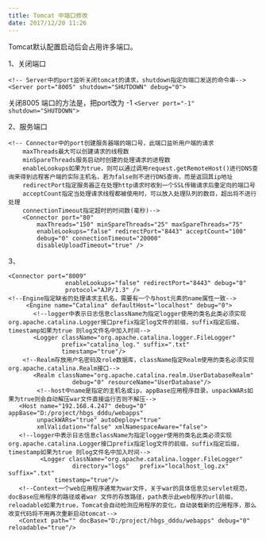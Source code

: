 ```yaml
---
title: Tomcat 中端口修改
date: 2017/12/20 11:26
---
```


Tomcat默认配置启动后会占用许多端口。

1、关闭端口
```
<!-- Server中的port监听关闭tomcat的请求，shutdown指定向端口发送的命令串-->  
<Server port="8005" shutdown="SHUTDOWN" debug="0"> 
```
关闭8005 端口的方法是，把port改为 -1 
```<Server port="-1" shutdown="SHUTDOWN">```

2、服务端口

```
<!-- Connector中的port创建服务器端的端口号，此端口监听用户端的请求  
    maxThreads最大可以创建请求的线程数  
    minSpareThreads服务启动时创建的处理请求的进程数  
    enableLookups如果为true，则可以通过调用request.getRemoteHost()进行DNS查询来得到远程客户端的实际主机名，若为false则不进行DNS查询，而是返回其ip地址  
    redirectPort指定服务器正在处理http请求时收到一个SSL传输请求后重定向的端口号  
    acceptCount指定当处理请求线程都被使用时，可以放入处理队列的数目，超出将不进行处理  
    connectionTimeout指定超时的时间数(毫秒)-->  
    <Connector port="80"  
        maxThreads="150" minSpareThreads="25" maxSpareThreads="75"  
        enableLookups="false" redirectPort="8443" acceptCount="100"  
        debug="0" connectionTimeout="20000"  
        disableUploadTimeout="true" /> 
```

3、

```
<Connector port="8009"  
                enableLookups="false" redirectPort="8443" debug="0"  
                protocol="AJP/1.3" />  
<!--Engine指定缺省的处理请求主机名，需要有一个与host元素的name属性一致-->  
     <Engine name="Catalina" defaultHost="localhost" debug="0">  
       <!--logger中表示日志信息className为指定logger使用的类名此类必须实现 org.apache.catalina.Logger接口prefix指定log文件的前缀，suffix指定后缀，timestamp如果为true 则log文件名中加入时间-->  
       <Logger className="org.apache.catalina.logger.FileLogger"  
               prefix="catalina_log." suffix=".txt"  
               timestamp="true"/>  
    <!--Realm存放用户名密码及role数据库，className指定Realm使用的类名必须实现org.apache.catalina.Realm接口-->  
       <Realm className="org.apache.catalina.realm.UserDatabaseRealm"  
                  debug="0" resourceName="UserDatabase"/>  
        <!--host中name是指定的主机名或ip，appBase应用程序目录，unpackWARs如果为true则会自动解压war文件直接运行否则不解压-->  
   <Host name="192.168.4.247" debug="0" appBase="D:/project/hbgs_dddu/webapps"  
        unpackWARs="true" autoDeploy="true"  
        xmlValidation="false" xmlNamespaceAware="false">  
   <!--logger中表示日志信息className为指定logger使用的类名此类必须实现 org.apache.catalina.Logger接口prefix指定log文件的前缀，suffix指定后缀，timestamp如果为true 则log文件名中加入时间-->  
         <Logger className="org.apache.catalina.logger.FileLogger"  
                  directory="logs"   prefix="localhost_log.zx" suffix=".txt"  
             timestamp="true"/>  
   <!--Context一个web应用程序通常为war文件，关于war的具体信息见servlet规范，docBase应用程序的路径或者war 文件的存放路径，path表示此web程序的url前缀，reloadable如果为true，Tomcat会自动检测应用程序的变化，自动装载新的应用程序，那么改变代码将不用再次重新启动tomcat-->  
   <Context path="" docBase="D:/project/hbgs_dddu/webapps" debug="0" reloadable="true"/>  
```

